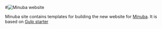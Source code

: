 #![Minuba website](src/images/gulp-starter-logo.png)

Minuba site contains templates for building the new website for [Minuba](http://www.minuba.com). It is based on [Gulp starter](https://travis-ci.org/vigetlabs/gulp-starter)

